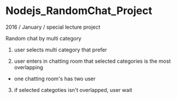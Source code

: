 # Nodejs_RandomChat_Project


2016 / January / special lecture project


Random chat by multi category

1. user selects multi category that prefer

2. user enters in chatting room that selected categories is the most overlapping
 -  one chatting room's has two user
 
3. if selected categoties isn't overlapped, user wait
